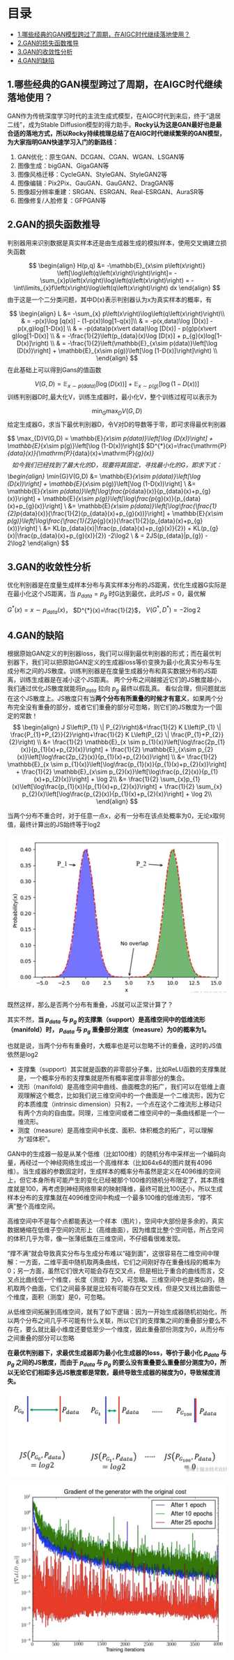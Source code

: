 # 目录

- [1.哪些经典的GAN模型跨过了周期，在AIGC时代继续落地使用？](#1.哪些经典的GAN模型跨过了周期，在AIGC时代继续落地使用？)
- [2.GAN的损失函数推导](#2.GAN的损失函数推导)
- [3.GAN的收敛性分析](#3.GAN的收敛性分析)
- [4.GAN的缺陷](#4.GAN的缺陷)


<h2 id="1.哪些经典的GAN模型跨过了周期，在AIGC时代继续落地使用？">1.哪些经典的GAN模型跨过了周期，在AIGC时代继续落地使用？</h2>

GAN作为传统深度学习时代的主流生成式模型，在AIGC时代到来后，终于“退居二线”，成为Stable Diffusion模型的得力助手。**Rocky认为这是GAN最好也是最合适的落地方式，所以Rocky持续梳理总结了在AIGC时代继续繁荣的GAN模型，为大家指明GAN快速学习入门的新路线：**

1. GAN优化：原生GAN、DCGAN、CGAN、WGAN、LSGAN等
2. 图像生成：bigGAN、GigaGAN等
3. 图像风格迁移：CycleGAN、StyleGAN、StyleGAN2等
4. 图像编辑：Pix2Pix、GauGAN、GauGAN2、DragGAN等
5. 图像超分辨率重建：SRGAN、ESRGAN、Real-ESRGAN、AuraSR等
6. 图像修复/人脸修复：GFPGAN等


<h2 id="2.GAN的损失函数推导">2.GAN的损失函数推导</h2>

判别器用来识别数据是真实样本还是由生成器生成的模拟样本，使用交叉熵建立损失函数

$$
\begin{align}
H(p,q) &= -\mathbb{E}_{x\sim p\left(x\right)} \left[\log\left(q\left(x\right)\right)\right]= -\sum_{x}p\left(x\right)\log\left(q\left(x\right)\right)
= -\int\limits_{x}f\left(x\right)\log\left(q\left(x\right)\right) dx
\end{align}
$$
由于这是一个二分类问题，其中D(x)表示判别器认为x为真实样本的概率，有

$$
\begin{align}
L &= -\sum_{x} p\left(x\right)\log\left(q\left(x\right)\right)\\
& = -p(x)\log [q(x)] - (1-p(x))log[1-q(x)]\\
& = -p(x,data)\log [D(x)] - p(x,g)log[1-D(x)] \\
& = -p(data)p(x\vert data)\log [D(x)] - p(g)p(x\vert g)log[1-D(x)] \\
& = -\frac{1}{2}\left(p_{data}(x)\log [D(x)] + p_{g}(x)log[1-D(x)]\right) \\
& = -\frac{1}{2}\left(\mathbb{E}_{x\sim p(data)}\left[\log (D(x))\right] + \mathbb{E}_{x\sim p(g)}\left[\log [1-D(x)]\right]\right) \\
\end{align}
$$
在此基础上可以得到Gans的值函数

$$
V(G,D) = \mathbb{E}_{x\sim p(data)}\left[\log (D(x))\right] + \mathbb{E}_{x\sim p(g)}\left[\log (1-D(x))\right]
$$
训练判别器D时,最大化V，训练生成器时，最小化V，整个训练过程可以表示为

$$
\min_{G}\max_{D}V(G,D)
$$
给定生成器G，求当下最优判别器D，令V对D的导数等于零，即可求得最优判别器

$$
\max_{D}V(G,D) = \mathbb{E}_{x\sim p(data)}\left[\log (D(x))\right] + \mathbb{E}_{x\sim p(g)}\left[\log (1-D(x))\right]$
$D^{*}(x)=\frac{\mathrm{P}_{data}(x)}{\mathrm{P}_{data}(x)+\mathrm{P}_{g}(x)}
$$
如今我们已经找到了最大化的D，现要将其固定，寻找最小化的G，即求下式：
$$
\begin{align}
\min_{G}V(G,D) &= \mathbb{E}_{x\sim p(data)}\left[\log (D(x))\right] + \mathbb{E}_{x\sim p(g)}\left[\log (1-D(x))\right] \\
&= \mathbb{E}_{x\sim p(data)}\left[\log\frac{p_{data}(x)}{p_{data}(x)+p_{g}(x)}\right] + \mathbb{E}_{x\sim p(g)}\left[\log\frac{p_{g}(x)}{p_{data}(x)+p_{g}(x)}\right] \\
&= \mathbb{E}_{x\sim p(data)}\left[\log\frac{\frac{1}{2}p_{data}(x)}{\frac{1}{2}(p_{data}(x)+p_{g}(x))}\right] + \mathbb{E}_{x\sim p(g)}\left[\log\frac{\frac{1}{2}p_{g}(x)}{\frac{1}{2}(p_{data}(x)+p_{g}(x))}\right] \\
&= KL(p_{data}(x)\|\frac{p_{data}(x)+p_{g}(x)}{2}) + KL(p_{g}(x)\|\frac{p_{data}(x)+p_{g}(x)}{2}) -2\log2 \\
& = 2JS(p_{data}\|p_{g}) - 2\log2
\end{align}
$$


<h2 id="3.GAN的收敛性分析">3.GAN的收敛性分析</h2>

优化判别器是在度量生成样本分布与真实样本分布的JS距离，优化生成器G实际是在最小化这个JS距离，当 $p_{data} = p_{g}$ 时G达到最优，此时$JS = 0$，最优解 

$G^{*}(x)= x \sim p_{data}(x)$， $D^{*}(x)=\frac{1}{2}$， $V(G^{*},D^{*}) = -2\log2$


<h2 id="4.GAN的缺陷">4.GAN的缺陷</h2>

根据原始GAN定义的判别器loss，我们可以得到最优判别器的形式；而在最优判别器下，我们可以把原始GAN定义的生成器loss等价变换为最小化真实分布与生成分布之间的JS散度。训练判别器是在度量生成器分布和真实数据分布的JS距离，训练生成器是在减小这个JS距离。
两个分布之间越接近它们的JS散度越小，我们通过优化JS散度就能将$p_{data}$ 拉向 $p_{g}$ 最终以假乱真。
看似合理，但问题就出在这个JS散度上。JS散度只有当**两个分布有所重叠的时候才有意义**，如果两个分布完全没有重叠的部分，或者它们重叠的部分可忽略，则它们的JS散度为一个固定的常数！
$$
\begin{align}
J S\left(P_{1} \| P_{2}\right)&=\frac{1}{2} K L\left(P_{1} \| \frac{P_{1}+P_{2}}{2}\right)+\frac{1}{2} K L\left(P_{2} \| \frac{P_{1}+P_{2}}{2}\right) \\
&= \frac{1}{2} \mathbb{E}_{x \sim p_{1}(x)}\left[\log\frac{2p_{1}(x)}{p_{1}(x)+p_{2}(x)}\right] + \frac{1}{2} \mathbb{E}_{x\sim p_{2}(x)}\left[\log\frac{2p_{2}(x)}{p_{1}(x)+p_{2}(x)}\right] \\
&= \frac{1}{2} \mathbb{E}_{x \sim p_{1}(x)}\left[\log\frac{p_{1}(x)}{p_{1}(x)+p_{2}(x)}\right] + \frac{1}{2} \mathbb{E}_{x\sim p_{2}(x)}\left[\log\frac{p_{2}(x)}{p_{1}(x)+p_{2}(x)}\right] + \log 2\\
&= \frac{1}{2} \sum_{x}p_{1}(x)\left[\log\frac{p_{1}(x)}{p_{1}(x)+p_{2}(x)}\right] + \frac{1}{2} \sum_{x} p_{2}(x)\left[\log\frac{p_{2}(x)}{p_{1}(x)+p_{2}(x)}\right] + \log 2\\
\end{align}
$$


当两个分布不重合时，对于任意一点x，必有一分布在该点处概率为0，无论x取何值，最终计算出的JS始终等于log2

![image.png](./imgs/33-image-1.png)

既然这样，那么是否两个分布有重叠，JS就可以正常计算了？

其实不然，**当 **$p_{data}$** 与 **$p_{g}$** 的支撑集（support）是高维空间中的低维流形（manifold）时， **$p_{data}$** 与 **$p_{g}$** 重叠部分测度（measure）为0的概率为1。**

也就是说，当两个分布有重叠时，大概率也是可以忽略不计的重叠，这时的JS值依然是log2

- 支撑集（support）其实就是函数的非零部分子集，比如ReLU函数的支撑集就是，一个概率分布的支撑集就是所有概率密度非零部分的集合。
- 流形（manifold）是高维空间中曲线、曲面概念的拓广，我们可以在低维上直观理解这个概念，比如我们说三维空间中的一个曲面是一个二维流形，因为它的本质维度（intrinsic dimension）只有2，一个点在这个二维流形上移动只有两个方向的自由度。同理，三维空间或者二维空间中的一条曲线都是一个一维流形。
- 测度（measure）是高维空间中长度、面积、体积概念的拓广，可以理解为“超体积”。

GAN中的生成器一般是从某个低维（比如100维）的随机分布中采样出一个编码向量，再经过一个神经网络生成出一个高维样本（比如64x64的图片就有4096维）。当生成器的参数固定时，生成样本的概率分布虽然是定义在4096维的空间上，但它本身所有可能产生的变化已经被那个100维的随机分布限定了，其本质维度就是100，再考虑到神经网络带来的映射降维，最终可能比100还小，所以生成样本分布的支撑集就在4096维空间中构成一个最多100维的低维流形，“撑不满”整个高维空间。

高维空间中不是每个点都能表达一个样本（图片），空间中大部份是多余的，真实数据蜷缩在低维子空间的流形上（高维曲面），因为维度比整个空间低，所占空间的体积几乎为零，像一张薄纸飘在三维空间，不仔细看很难发现。

“撑不满”就会导致真实分布与生成分布难以“碰到面”，这很容易在二维空间中理解：一方面，二维平面中随机取两条曲线，它们之间刚好存在重叠线段的概率为0；另一方面，虽然它们很大可能会存在交叉点，但是相比于重合的曲线而言，交叉点比曲线低一个维度，长度（测度）为0，可忽略。三维空间中也是类似的，随机取两个曲面，它们之间最多就是比较有可能存在交叉线，但是交叉线比曲面低一个维度，面积（测度）是0，可忽略。

从低维空间拓展到高维空间，就有了如下逻辑：因为一开始生成器随机初始化，所以两个分布之间几乎不可能有什么关联，所以它们的支撑集之间的重叠部分要么不存在，要么就比最小维度还要低至少一个维度，因此重叠部份测度为0，从而分布之间重叠的部分可以忽略

**在最优判别器下，求最优生成器即为最小化生成器的loss，等价于最小化 **$p_{data}$** 与 **$p_{g}$** 之间的JS散度，而由于 **$p_{data}$** 与 **$p_{g}$** 的要么没有重叠要么重叠部分测度为0，所以无论它们相距多远JS散度都是常数，最终导致生成器的梯度为0，导致梯度消失。**

![image.png](./imgs/33-image-2.png)

![image.png](./imgs/33-image-3.png)
